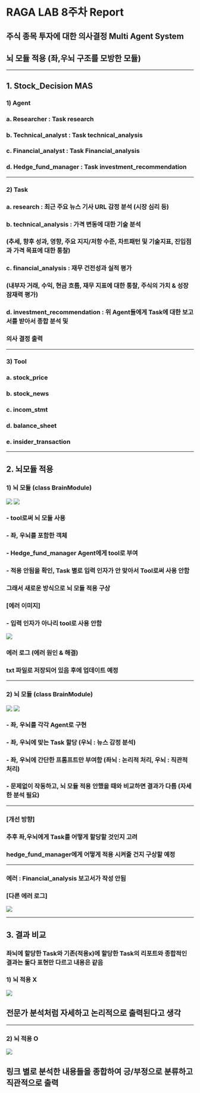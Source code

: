 # RAGA LAB 8주차 Report
## 주식 종목 투자에 대한 의사결정 Multi Agent System
## 뇌 모듈 적용 (좌,우뇌 구조를 모방한 모듈)

---

## 1. Stock_Decision MAS

### 1) Agent

###   a. Researcher : Task research
###   b. Technical_analyst : Task technical_analysis
###   c. Financial_analyst : Task Financial_analysis
###   d. Hedge_fund_manager : Task investment_recommendation

---

### 2) Task

###   a. research : 최근 주요 뉴스 기사 URL 감정 분석 (시장 심리 등)
###   b. technical_analysis : 가격 변동에 대한 기술 분석
###      (추세, 향후 성과, 영향, 주요 지지/저항 수준, 차트패턴 및 기술지표, 진입점과 가격 목표에 대한 통찰)
###   c. financial_analysis : 재무 건전성과 실적 평가
###      (내부자 거래, 수익, 현금 흐름, 재무 지표에 대한 통찰, 주식의 가치 & 성장 잠재력 평가)
###   d. investment_recommendation : 위 Agent들에게 Task에 대한 보고서를 받아서 종합 분석 및
###      의사 결정 출력

---

### 3) Tool

###   a. stock_price
###   b. stock_news
###   c. incom_stmt
###   d. balance_sheet
###   e. insider_transaction

---

## 2. 뇌모듈 적용

### 1) 뇌 모듈 (class BrainModule)
<img align="center" src="./img/8/1-1.png">
<img align="center" src="./img/8/1-2.png">

### - tool로써 뇌 모듈 사용
### - 좌, 우뇌를 포함한 객체
### - Hedge_fund_manager Agent에게 tool로 부여
### - 적용 안됨을 확인, Task 별로 입력 인자가 안 맞아서 Tool로써 사용 안함
### **그래서 새로운 방식으로 뇌 모듈 적용 구상**

### [에러 이미지]
### - 입력 인자가 아나리 tool로 사용 안함
<img align="center" src="./img/8/arg_error.png">

### 에러 로그 (에러 원인 & 해결)
### txt 파일로 저장되어 있음 후에 업데이트 예정

---

### 2) 뇌 모듈 (class BrainModule)
<img align="center" src="./img/8/2-1.png">
<img align="center" src="./img/8/2-2.png">

### - 좌, 우뇌를 각각 Agent로 구현
### - 좌, 우뇌에 맞는 Task 할당 (우뇌 : 뉴스 감정 분석)
### - 좌, 우뇌에 간단한 프롬프트만 부여함 (좌뇌 : 논리적 처리, 우뇌 : 직관적 처리)
### - 문제없이 작동하고, 뇌 모듈 적용 안했을 때와 비교하면 결과가 다름 (자세한 분석 필요)
---
### [개선 방향]
### **추후 좌,우뇌에게 Task를 어떻게 할당할 것인지 고려**
### **hedge_fund_manager에게 어떻게 적용 시켜줄 건지 구상할 예정**

---

### 에러 : Financial_analysis 보고서가 작성 안됨
### [다른 에러 로그]
<img align="center" src="./img/8/Final_brain_module_Error.png">

---

## 3. 결과 비교
### 좌뇌에 할당한 Task와 기존(적용x)에 할당한 Task의 리포트와 종합적인 결과는 둘다 표현만 다르고 내용은 같음

### 1) 뇌 적용 X
<img align="center" src="./img/8/3-1.png">

## 전문가 분석처럼 자세하고 논리적으로 출력된다고 생각

---

### 2) 뇌 적용 O
<img align="center" src="./img/8/3-2.png">

## 링크 별로 분석한 내용들을 종합하여 긍/부정으로 분류하고 직관적으로 출력


